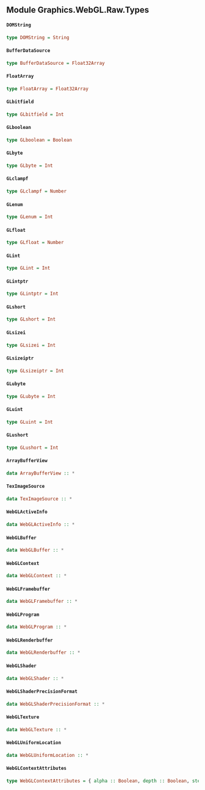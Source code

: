 ## Module Graphics.WebGL.Raw.Types

#### `DOMString`

``` purescript
type DOMString = String
```

#### `BufferDataSource`

``` purescript
type BufferDataSource = Float32Array
```

#### `FloatArray`

``` purescript
type FloatArray = Float32Array
```

#### `GLbitfield`

``` purescript
type GLbitfield = Int
```

#### `GLboolean`

``` purescript
type GLboolean = Boolean
```

#### `GLbyte`

``` purescript
type GLbyte = Int
```

#### `GLclampf`

``` purescript
type GLclampf = Number
```

#### `GLenum`

``` purescript
type GLenum = Int
```

#### `GLfloat`

``` purescript
type GLfloat = Number
```

#### `GLint`

``` purescript
type GLint = Int
```

#### `GLintptr`

``` purescript
type GLintptr = Int
```

#### `GLshort`

``` purescript
type GLshort = Int
```

#### `GLsizei`

``` purescript
type GLsizei = Int
```

#### `GLsizeiptr`

``` purescript
type GLsizeiptr = Int
```

#### `GLubyte`

``` purescript
type GLubyte = Int
```

#### `GLuint`

``` purescript
type GLuint = Int
```

#### `GLushort`

``` purescript
type GLushort = Int
```

#### `ArrayBufferView`

``` purescript
data ArrayBufferView :: *
```

#### `TexImageSource`

``` purescript
data TexImageSource :: *
```

#### `WebGLActiveInfo`

``` purescript
data WebGLActiveInfo :: *
```

#### `WebGLBuffer`

``` purescript
data WebGLBuffer :: *
```

#### `WebGLContext`

``` purescript
data WebGLContext :: *
```

#### `WebGLFramebuffer`

``` purescript
data WebGLFramebuffer :: *
```

#### `WebGLProgram`

``` purescript
data WebGLProgram :: *
```

#### `WebGLRenderbuffer`

``` purescript
data WebGLRenderbuffer :: *
```

#### `WebGLShader`

``` purescript
data WebGLShader :: *
```

#### `WebGLShaderPrecisionFormat`

``` purescript
data WebGLShaderPrecisionFormat :: *
```

#### `WebGLTexture`

``` purescript
data WebGLTexture :: *
```

#### `WebGLUniformLocation`

``` purescript
data WebGLUniformLocation :: *
```

#### `WebGLContextAttributes`

``` purescript
type WebGLContextAttributes = { alpha :: Boolean, depth :: Boolean, stencil :: Boolean, antialias :: Boolean, premultipliedAlpha :: Boolean, preserveDrawingBuffer :: Boolean, preferLowPowerToHighPerformance :: Boolean, failIfMajorPerformanceCaveat :: Boolean }
```


